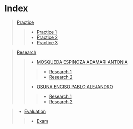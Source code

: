 # Index

> [Practice](https://github.com/AdamariMosqueda/Data_Mining/tree/Unit_1/Practice)
>> * [Practice 1](https://github.com/AdamariMosqueda/Data_Mining/tree/Unit_1/Practice/Practice%201)
>> * [Practice 2](https://github.com/AdamariMosqueda/Data_Mining/tree/Unit_1/Practice/Practice%202)
>> * [Practice 3](https://github.com/AdamariMosqueda/Data_Mining/tree/Unit_1/Practice/Practice%203)



> [Research]()
>> * [MOSQUEDA ESPINOZA ADAMARI ANTONIA](https://github.com/AdamariMosqueda/Data_Mining/tree/Unit_1/Research/MOSQUEDA%20ESPINOZA%20ADAMARI%20ANTONIA)
>>> + [Research 1](https://github.com/AdamariMosqueda/Data_Mining/blob/Unit_1/Research/MOSQUEDA%20ESPINOZA%20ADAMARI%20ANTONIA/Research%201/Research%201.md)
>>> + [Research 2](https://github.com/AdamariMosqueda/Data_Mining/blob/Unit_1/Research/MOSQUEDA%20ESPINOZA%20ADAMARI%20ANTONIA/Research%202/Research%202.md)
>> * [OSUNA ENCISO PABLO ALEJANDRO]()
>>> + [Research 1](https://github.com/AdamariMosqueda/Data_Mining/blob/Unit_1/Research/OSUNA%20ENCISO%20PABLO%20ALEJANDRO/Research%201/Research%201.md)
>>> + [Research 2](https://github.com/AdamariMosqueda/Data_Mining/blob/Unit_1/Research/OSUNA%20ENCISO%20PABLO%20ALEJANDRO/Research%202/Research%202.md)


> * [Evaluation](https://github.com/AdamariMosqueda/Data_Mining/tree/Unit_1/Evaluation/Evaluation%201)
>> + [Exam](https://github.com/AdamariMosqueda/Data_Mining/blob/Unit_1/Evaluation/Evaluation%201/README.md)